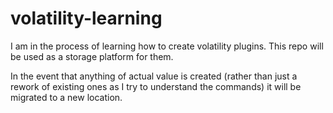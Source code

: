# volatility-learning
I am in the process of learning how to create volatility plugins. This repo will be used as a storage platform for them.

In the event that anything of actual value is created (rather than just a rework of existing ones as I try to understand the commands) it will be migrated to a new location.
